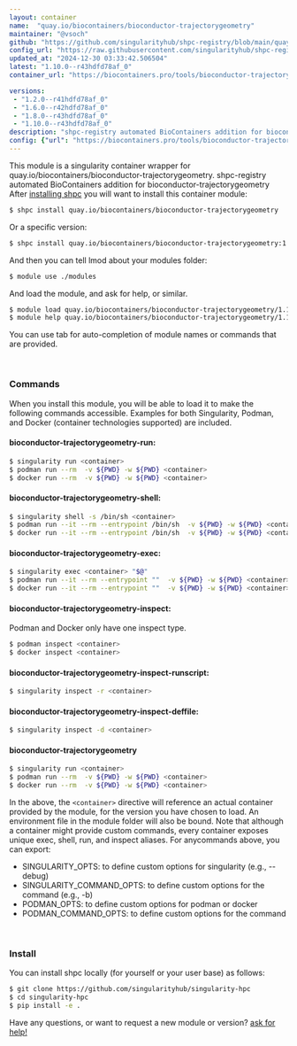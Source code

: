 ```yaml
---
layout: container
name:  "quay.io/biocontainers/bioconductor-trajectorygeometry"
maintainer: "@vsoch"
github: "https://github.com/singularityhub/shpc-registry/blob/main/quay.io/biocontainers/bioconductor-trajectorygeometry/container.yaml"
config_url: "https://raw.githubusercontent.com/singularityhub/shpc-registry/main/quay.io/biocontainers/bioconductor-trajectorygeometry/container.yaml"
updated_at: "2024-12-30 03:33:42.506504"
latest: "1.10.0--r43hdfd78af_0"
container_url: "https://biocontainers.pro/tools/bioconductor-trajectorygeometry"

versions:
 - "1.2.0--r41hdfd78af_0"
 - "1.6.0--r42hdfd78af_0"
 - "1.8.0--r43hdfd78af_0"
 - "1.10.0--r43hdfd78af_0"
description: "shpc-registry automated BioContainers addition for bioconductor-trajectorygeometry"
config: {"url": "https://biocontainers.pro/tools/bioconductor-trajectorygeometry", "maintainer": "@vsoch", "description": "shpc-registry automated BioContainers addition for bioconductor-trajectorygeometry", "latest": {"1.10.0--r43hdfd78af_0": "sha256:f069db8c4127eb25b3a918f2611d1349cf88a992f56d538d9d0999976e90c121"}, "tags": {"1.2.0--r41hdfd78af_0": "sha256:67a1b5ec12277fac7cbcfff3909299a85ff356cfb1656380ba08cbc0c06c7fbd", "1.6.0--r42hdfd78af_0": "sha256:bfa370f7f10a1c36ed69c26b746a6d33dabeba7bf689471c2586963eb179c79d", "1.8.0--r43hdfd78af_0": "sha256:64b4d9ffcebcedeeb8205c1c25a30fdf4a15870368929f6912cec3c5a73b85c5", "1.10.0--r43hdfd78af_0": "sha256:f069db8c4127eb25b3a918f2611d1349cf88a992f56d538d9d0999976e90c121"}, "docker": "quay.io/biocontainers/bioconductor-trajectorygeometry"}
---
```


This module is a singularity container wrapper for quay.io/biocontainers/bioconductor-trajectorygeometry.
shpc-registry automated BioContainers addition for bioconductor-trajectorygeometry
After [installing shpc](#install) you will want to install this container module:


```bash
$ shpc install quay.io/biocontainers/bioconductor-trajectorygeometry
```

Or a specific version:

```bash
$ shpc install quay.io/biocontainers/bioconductor-trajectorygeometry:1.10.0--r43hdfd78af_0
```

And then you can tell lmod about your modules folder:

```bash
$ module use ./modules
```

And load the module, and ask for help, or similar.

```bash
$ module load quay.io/biocontainers/bioconductor-trajectorygeometry/1.10.0--r43hdfd78af_0
$ module help quay.io/biocontainers/bioconductor-trajectorygeometry/1.10.0--r43hdfd78af_0
```

You can use tab for auto-completion of module names or commands that are provided.

<br>

### Commands

When you install this module, you will be able to load it to make the following commands accessible.
Examples for both Singularity, Podman, and Docker (container technologies supported) are included.

#### bioconductor-trajectorygeometry-run:

```bash
$ singularity run <container>
$ podman run --rm  -v ${PWD} -w ${PWD} <container>
$ docker run --rm  -v ${PWD} -w ${PWD} <container>
```

#### bioconductor-trajectorygeometry-shell:

```bash
$ singularity shell -s /bin/sh <container>
$ podman run --it --rm --entrypoint /bin/sh  -v ${PWD} -w ${PWD} <container>
$ docker run --it --rm --entrypoint /bin/sh  -v ${PWD} -w ${PWD} <container>
```

#### bioconductor-trajectorygeometry-exec:

```bash
$ singularity exec <container> "$@"
$ podman run --it --rm --entrypoint ""  -v ${PWD} -w ${PWD} <container> "$@"
$ docker run --it --rm --entrypoint ""  -v ${PWD} -w ${PWD} <container> "$@"
```

#### bioconductor-trajectorygeometry-inspect:

Podman and Docker only have one inspect type.

```bash
$ podman inspect <container>
$ docker inspect <container>
```

#### bioconductor-trajectorygeometry-inspect-runscript:

```bash
$ singularity inspect -r <container>
```

#### bioconductor-trajectorygeometry-inspect-deffile:

```bash
$ singularity inspect -d <container>
```



#### bioconductor-trajectorygeometry

```bash
$ singularity run <container>
$ podman run --rm  -v ${PWD} -w ${PWD} <container>
$ docker run --rm  -v ${PWD} -w ${PWD} <container>
```


In the above, the `<container>` directive will reference an actual container provided
by the module, for the version you have chosen to load. An environment file in the
module folder will also be bound. Note that although a container
might provide custom commands, every container exposes unique exec, shell, run, and
inspect aliases. For anycommands above, you can export:

 - SINGULARITY_OPTS: to define custom options for singularity (e.g., --debug)
 - SINGULARITY_COMMAND_OPTS: to define custom options for the command (e.g., -b)
 - PODMAN_OPTS: to define custom options for podman or docker
 - PODMAN_COMMAND_OPTS: to define custom options for the command

<br>

### Install

You can install shpc locally (for yourself or your user base) as follows:

```bash
$ git clone https://github.com/singularityhub/singularity-hpc
$ cd singularity-hpc
$ pip install -e .
```

Have any questions, or want to request a new module or version? [ask for help!](https://github.com/singularityhub/singularity-hpc/issues)
